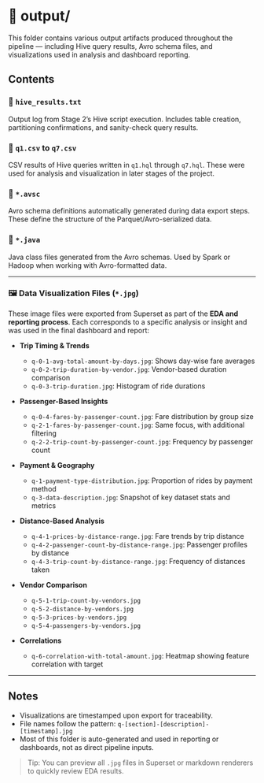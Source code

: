 # 📁 output/

This folder contains various output artifacts produced throughout the pipeline — including Hive query results, Avro schema files, and visualizations used in analysis and dashboard reporting.

## Contents

### 📄 `hive_results.txt`  
Output log from Stage 2’s Hive script execution. Includes table creation, partitioning confirmations, and sanity-check query results.

### 📄 `q1.csv` to `q7.csv`  
CSV results of Hive queries written in `q1.hql` through `q7.hql`. These were used for analysis and visualization in later stages of the project.

### 📄 `*.avsc`  
Avro schema definitions automatically generated during data export steps. These define the structure of the Parquet/Avro-serialized data.

### 📄 `*.java`  
Java class files generated from the Avro schemas. Used by Spark or Hadoop when working with Avro-formatted data.

---

### 🖼️ Data Visualization Files (`*.jpg`)

These image files were exported from Superset as part of the **EDA and reporting process**. Each corresponds to a specific analysis or insight and was used in the final dashboard and report:

- **Trip Timing & Trends**
  - `q-0-1-avg-total-amount-by-days.jpg`: Shows day-wise fare averages
  - `q-0-2-trip-duration-by-vendor.jpg`: Vendor-based duration comparison
  - `q-0-3-trip-duration.jpg`: Histogram of ride durations

- **Passenger-Based Insights**
  - `q-0-4-fares-by-passenger-count.jpg`: Fare distribution by group size
  - `q-2-1-fares-by-passenger-count.jpg`: Same focus, with additional filtering
  - `q-2-2-trip-count-by-passenger-count.jpg`: Frequency by passenger count

- **Payment & Geography**
  - `q-1-payment-type-distribution.jpg`: Proportion of rides by payment method
  - `q-3-data-description.jpg`: Snapshot of key dataset stats and metrics

- **Distance-Based Analysis**
  - `q-4-1-prices-by-distance-range.jpg`: Fare trends by trip distance
  - `q-4-2-passenger-count-by-distance-range.jpg`: Passenger profiles by distance
  - `q-4-3-trip-count-by-distance-range.jpg`: Frequency of distances taken

- **Vendor Comparison**
  - `q-5-1-trip-count-by-vendors.jpg`
  - `q-5-2-distance-by-vendors.jpg`
  - `q-5-3-prices-by-vendors.jpg`
  - `q-5-4-passengers-by-vendors.jpg`

- **Correlations**
  - `q-6-correlation-with-total-amount.jpg`: Heatmap showing feature correlation with target

---

## Notes

- Visualizations are timestamped upon export for traceability.
- File names follow the pattern: `q-[section]-[description]-[timestamp].jpg`
- Most of this folder is auto-generated and used in reporting or dashboards, not as direct pipeline inputs.

> Tip: You can preview all `.jpg` files in Superset or markdown renderers to quickly review EDA results.

